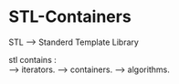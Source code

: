 # STL-Containers

STL --> Standerd Template Library

stl contains :  
--> iterators.
--> containers.
--> algorithms. 
